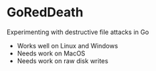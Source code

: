 # GoRedDeath
Experimenting with destructive file attacks in Go

- Works well on Linux and Windows
- Needs work on MacOS
- Needs work on raw disk writes
